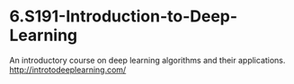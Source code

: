 # 6.S191-Introduction-to-Deep-Learning
An introductory course on deep learning algorithms and their applications.
http://introtodeeplearning.com/
